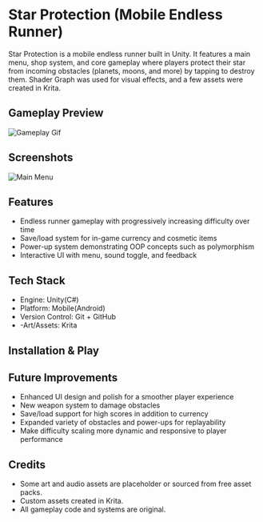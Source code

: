 # Star Protection (Mobile Endless Runner)

Star Protection is a mobile endless runner built in Unity. It features a main menu, shop system, and core gameplay where players protect their star from incoming obstacles (planets, moons, and more) by tapping to destroy them. Shader Graph was used for visual effects, and a few assets were created in Krita.


## Gameplay Preview
![Gameplay Gif](https://github.com/user-attachments/assets/9d790995-f366-4b29-8cde-4ba30e2889e5)

## Screenshots
![Main Menu](<img width="720" height="1604" alt="MainMenu" src="https://github.com/user-attachments/assets/42743cf4-93cc-4732-9971-b2cbacdac69a" />)


## Features
- Endless runner gameplay with progressively increasing difficulty over time
- Save/load system for in-game currency and cosmetic items
- Power-up system demonstrating OOP concepts such as polymorphism
- Interactive UI with menu, sound toggle, and feedback

## Tech Stack
- Engine: Unity(C#)
- Platform: Mobile(Android)
- Version Control: Git + GitHub
- -Art/Assets: Krita

## Installation & Play

## Future Improvements
- Enhanced UI design and polish for a smoother player experience
- New weapon system to damage obstacles
- Save/load support for high scores in addition to currency
- Expanded variety of obstacles and power-ups for replayability
- Make difficulty scaling more dynamic and responsive to player performance

## Credits
- Some art and audio assets are placeholder or sourced from free asset packs.
- Custom assets created in Krita.
- All gameplay code and systems are original.
